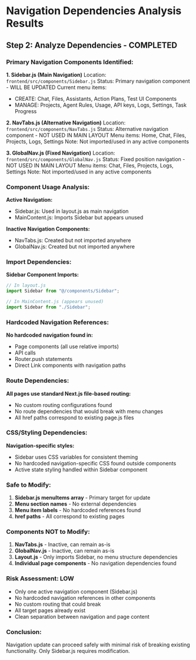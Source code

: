 # Navigation Dependencies Analysis Results

## Step 2: Analyze Dependencies - COMPLETED

### Primary Navigation Components Identified:

**1. Sidebar.js (Main Navigation)**
Location: `frontend/src/components/Sidebar.js`
Status: Primary navigation component - WILL BE UPDATED
Current menu items:
- CREATE: Chat, Files, Assistants, Action Plans, Test UI Components
- MANAGE: Projects, Agent Rules, Usage, API keys, Logs, Settings, Task Progress

**2. NavTabs.js (Alternative Navigation)**
Location: `frontend/src/components/NavTabs.js`
Status: Alternative navigation component - NOT USED IN MAIN LAYOUT
Menu items: Home, Chat, Files, Projects, Logs, Settings
Note: Not imported/used in any active components

**3. GlobalNav.js (Fixed Navigation)**
Location: `frontend/src/components/GlobalNav.js`
Status: Fixed position navigation - NOT USED IN MAIN LAYOUT
Menu items: Chat, Files, Projects, Logs, Settings
Note: Not imported/used in any active components

### Component Usage Analysis:

**Active Navigation:**
- Sidebar.js: Used in layout.js as main navigation
- MainContent.js: Imports Sidebar but appears unused

**Inactive Navigation Components:**
- NavTabs.js: Created but not imported anywhere
- GlobalNav.js: Created but not imported anywhere

### Import Dependencies:

**Sidebar Component Imports:**
```javascript
// In layout.js
import Sidebar from "@/components/Sidebar";

// In MainContent.js (appears unused)
import Sidebar from "./Sidebar";
```

### Hardcoded Navigation References:

**No hardcoded navigation found in:**
- Page components (all use relative imports)
- API calls
- Router.push statements
- Direct Link components with navigation paths

### Route Dependencies:

**All pages use standard Next.js file-based routing:**
- No custom routing configurations found
- No route dependencies that would break with menu changes
- All href paths correspond to existing page.js files

### CSS/Styling Dependencies:

**Navigation-specific styles:**
- Sidebar uses CSS variables for consistent theming
- No hardcoded navigation-specific CSS found outside components
- Active state styling handled within Sidebar component

### Safe to Modify:

1. **Sidebar.js menuItems array** - Primary target for update
2. **Menu section names** - No external dependencies
3. **Menu item labels** - No hardcoded references found
4. **href paths** - All correspond to existing pages

### Components NOT to Modify:

1. **NavTabs.js** - Inactive, can remain as-is
2. **GlobalNav.js** - Inactive, can remain as-is  
3. **Layout.js** - Only imports Sidebar, no menu structure dependencies
4. **Individual page components** - No navigation dependencies found

### Risk Assessment: LOW

- Only one active navigation component (Sidebar.js)
- No hardcoded navigation references in other components
- No custom routing that could break
- All target pages already exist
- Clean separation between navigation and page content

### Conclusion:

Navigation update can proceed safely with minimal risk of breaking existing functionality. Only Sidebar.js requires modification.

